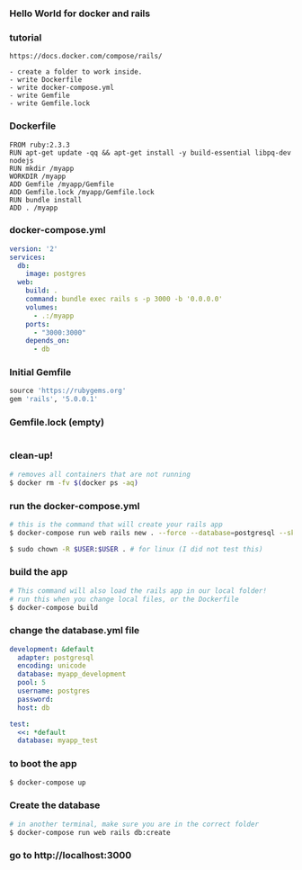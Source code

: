 ### Hello World for docker and rails

### tutorial 
```
https://docs.docker.com/compose/rails/
```

```
- create a folder to work inside.
- write Dockerfile
- write docker-compose.yml
- write Gemfile
- write Gemfile.lock
```

### Dockerfile
```
FROM ruby:2.3.3
RUN apt-get update -qq && apt-get install -y build-essential libpq-dev nodejs
RUN mkdir /myapp
WORKDIR /myapp
ADD Gemfile /myapp/Gemfile
ADD Gemfile.lock /myapp/Gemfile.lock
RUN bundle install
ADD . /myapp
```
### docker-compose.yml
```yaml
version: '2'
services:
  db:
    image: postgres
  web:
    build: .
    command: bundle exec rails s -p 3000 -b '0.0.0.0'
    volumes:
      - .:/myapp
    ports:
      - "3000:3000"
    depends_on:
      - db
```

### Initial Gemfile
```ruby
source 'https://rubygems.org'
gem 'rails', '5.0.0.1'
```

### Gemfile.lock (empty)
```

```


### clean-up! 
```bash
# removes all containers that are not running
$ docker rm -fv $(docker ps -aq)
```

### run the docker-compose.yml
```bash
# this is the command that will create your rails app
$ docker-compose run web rails new . --force --database=postgresql --skip-bundle

$ sudo chown -R $USER:$USER . # for linux (I did not test this)
```

### build the app
```bash
# This command will also load the rails app in our local folder!
# run this when you change local files, or the Dockerfile
$ docker-compose build 
```

### change the database.yml file
```yaml
development: &default
  adapter: postgresql
  encoding: unicode
  database: myapp_development
  pool: 5
  username: postgres
  password:
  host: db

test:
  <<: *default
  database: myapp_test
```

### to boot the app
```bash
$ docker-compose up 
```

### Create the database
```bash
# in another terminal, make sure you are in the correct folder
$ docker-compose run web rails db:create
```

### go to http://localhost:3000
